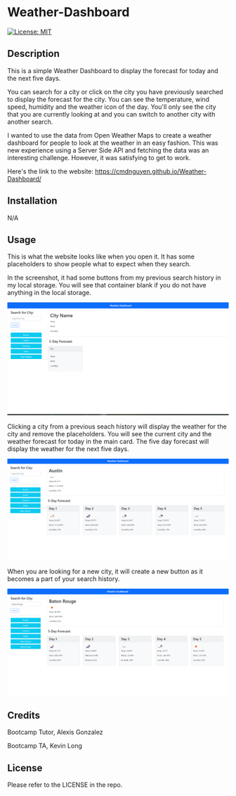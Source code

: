 # Weather-Dashboard
[![License: MIT](https://img.shields.io/badge/License-MIT-yellow.svg)](https://opensource.org/licenses/MIT)

## Description

This is a simple Weather Dashboard to display the forecast for today and the next five days. 

You can search for a city or click on the city you have previously searched to display the forecast for the city. You can see the temperature, wind speed, humidity and the weather icon of the day.
You'll only see the city that you are currently looking at and you can switch to another city with another search.

I wanted to use the data from Open Weather Maps to create a weather dashboard for people to look at the weather in an easy fashion.
This was new experience using a Server Side API and fetching the data was an interesting challenge. However, it was satisfying to get to work.

Here's the link to the website: https://cmdnguyen.github.io/Weather-Dashboard/

## Installation

N/A

## Usage

This is what the website looks like when you open it. It has some placeholders to show people what to expect when they search. 

In the screenshot, it had some buttons from my previous search history in my local storage. You will see that container blank if you do not have anything in the local storage.

![Starting the page](/Assets/Images/Screenshot%202023-06-22%20145456.png)

Clicking a city from a previous seach history will display the weather for the city and remove the placeholders. You will see the current city and the weather forecast for today in the main card. The five day forecast will display the weather for the next five days.

![Pulling up the forecast](/Assets/Images/Screenshot%202023-06-22%20145615.png)

When you are looking for a new city, it will create a new button as it becomes a part of your search history.

![Searching New City](/Assets/Images/Screenshot%202023-06-22%20145646.png)

## Credits

Bootcamp Tutor, Alexis Gonzalez

Bootcamp TA, Kevin Long

## License

Please refer to the LICENSE in the repo.
